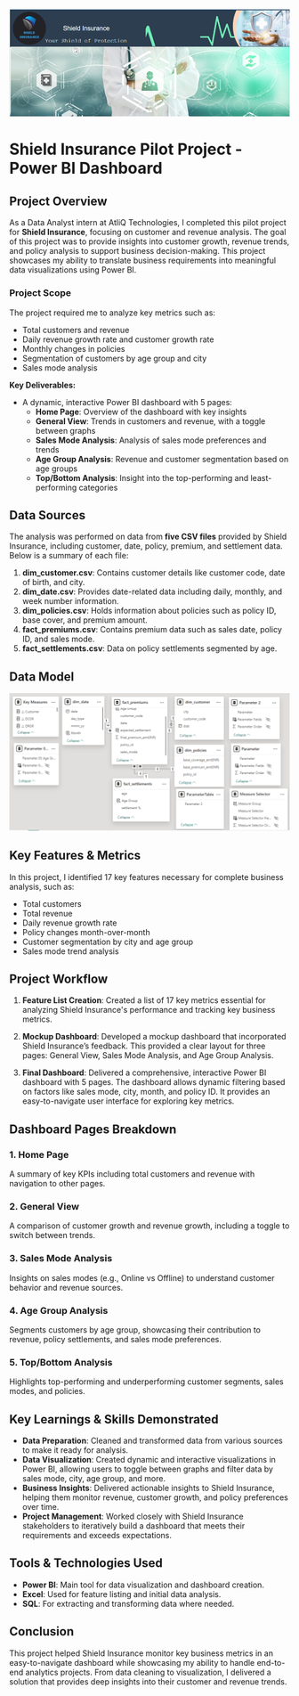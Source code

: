 ![Dashboard](https://github.com/satishsangwan/Shield_Insurance_Pilot_Project/blob/main/images/Dashboad_Image.png)
# Shield Insurance Pilot Project - Power BI Dashboard

## Project Overview
As a Data Analyst intern at AtliQ Technologies, I completed this pilot project for **Shield Insurance**, focusing on customer and revenue analysis. The goal of this project was to provide insights into customer growth, revenue trends, and policy analysis to support business decision-making. This project showcases my ability to translate business requirements into meaningful data visualizations using Power BI.

### Project Scope
The project required me to analyze key metrics such as:
- Total customers and revenue
- Daily revenue growth rate and customer growth rate
- Monthly changes in policies
- Segmentation of customers by age group and city
- Sales mode analysis

**Key Deliverables:**
- A dynamic, interactive Power BI dashboard with 5 pages:
  - **Home Page**: Overview of the dashboard with key insights
  - **General View**: Trends in customers and revenue, with a toggle between graphs
  - **Sales Mode Analysis**: Analysis of sales mode preferences and trends
  - **Age Group Analysis**: Revenue and customer segmentation based on age groups
  - **Top/Bottom Analysis**: Insight into the top-performing and least-performing categories

## Data Sources
The analysis was performed on data from **five CSV files** provided by Shield Insurance, including customer, date, policy, premium, and settlement data. Below is a summary of each file:

1. **dim_customer.csv**: Contains customer details like customer code, date of birth, and city.
2. **dim_date.csv**: Provides date-related data including daily, monthly, and week number information.
3. **dim_policies.csv**: Holds information about policies such as policy ID, base cover, and premium amount.
4. **fact_premiums.csv**: Contains premium data such as sales date, policy ID, and sales mode.
5. **fact_settlements.csv**: Data on policy settlements segmented by age.

## Data Model   
![Data Model](https://github.com/satishsangwan/Shield_Insurance_Pilot_Project/blob/main/images/Data%20Model.png)
## Key Features & Metrics
In this project, I identified 17 key features necessary for complete business analysis, such as:
- Total customers
- Total revenue
- Daily revenue growth rate
- Policy changes month-over-month
- Customer segmentation by city and age group
- Sales mode trend analysis

## Project Workflow

1. **Feature List Creation**: Created a list of 17 key metrics essential for analyzing Shield Insurance's performance and tracking key business metrics.
   
2. **Mockup Dashboard**: Developed a mockup dashboard that incorporated Shield Insurance’s feedback. This provided a clear layout for three pages: General View, Sales Mode Analysis, and Age Group Analysis.

3. **Final Dashboard**: Delivered a comprehensive, interactive Power BI dashboard with 5 pages. The dashboard allows dynamic filtering based on factors like sales mode, city, month, and policy ID. It provides an easy-to-navigate user interface for exploring key metrics.

## Dashboard Pages Breakdown

### 1. **Home Page**  
   A summary of key KPIs including total customers and revenue with navigation to other pages.

### 2. **General View**  
   A comparison of customer growth and revenue growth, including a toggle to switch between trends.

### 3. **Sales Mode Analysis**  
   Insights on sales modes (e.g., Online vs Offline) to understand customer behavior and revenue sources.

### 4. **Age Group Analysis**  
   Segments customers by age group, showcasing their contribution to revenue, policy settlements, and sales mode preferences.

### 5. **Top/Bottom Analysis**  
   Highlights top-performing and underperforming customer segments, sales modes, and policies.

## Key Learnings & Skills Demonstrated
- **Data Preparation**: Cleaned and transformed data from various sources to make it ready for analysis.
- **Data Visualization**: Created dynamic and interactive visualizations in Power BI, allowing users to toggle between graphs and filter data by sales mode, city, age group, and more.
- **Business Insights**: Delivered actionable insights to Shield Insurance, helping them monitor revenue, customer growth, and policy preferences over time.
- **Project Management**: Worked closely with Shield Insurance stakeholders to iteratively build a dashboard that meets their requirements and exceeds expectations.

## Tools & Technologies Used
- **Power BI**: Main tool for data visualization and dashboard creation.
- **Excel**: Used for feature listing and initial data analysis.
- **SQL**: For extracting and transforming data where needed.

## Conclusion
This project helped Shield Insurance monitor key business metrics in an easy-to-navigate dashboard while showcasing my ability to handle end-to-end analytics projects. From data cleaning to visualization, I delivered a solution that provides deep insights into their customer and revenue trends.
